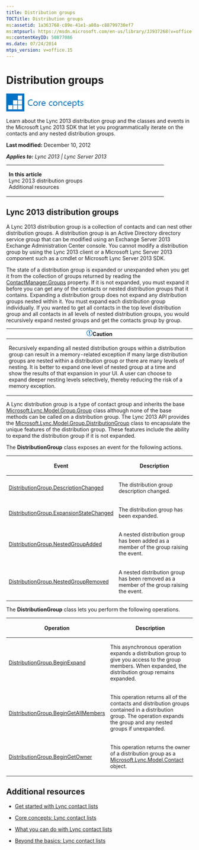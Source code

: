 ```yaml
---
title: Distribution groups
TOCTitle: Distribution groups
ms:assetid: 1a363768-c89e-41e1-a80a-c88799730ef7
ms:mtpsurl: https://msdn.microsoft.com/en-us/library/JJ937268(v=office.15)
ms:contentKeyID: 50877086
ms.date: 07/24/2014
mtps_version: v=office.15
---
```


# Distribution groups

![Core concepts](images/JJ933133.mod_icon_CoreConcepts_long(Office.15).png "Core concepts")

Learn about the Lync 2013 distribution group and the classes and events in the Microsoft Lync 2013 SDK that let you programmatically iterate on the contacts and any nested distribution groups.

**Last modified:** December 10, 2012

***Applies to:** Lync 2013 | Lync Server 2013*

<table>
<colgroup>
<col style="width: 50%" />
<col style="width: 50%" />
</colgroup>
<tbody>
<tr class="odd">
<td><p><strong>In this article</strong><br />
Lync 2013 distribution groups<br />
Additional resources</p></td>
<td><p></p></td>
</tr>
</tbody>
</table>

## Lync 2013 distribution groups

A Lync 2013 distribution group is a collection of contacts and can nest other distribution groups. A distribution group is an Active Directory directory service group that can be modified using an Exchange Server 2013 Exchange Administration Center console. You cannot modify a distribution group by using the Lync 2013 client or a Microsoft Lync Server 2013 component such as a cmdlet or Microsoft Lync Server 2013 SDK.

The state of a distribution group is expanded or unexpanded when you get it from the collection of groups returned by reading the [ContactManager.Groups](https://msdn.microsoft.com/en-us/library/jj277988\(v=office.15\)) property. If it is not expanded, you must expand it before you can get any of the contacts or nested distribution groups that it contains. Expanding a distribution group does not expand any distribution groups nested within it. You must expand each distribution group individually. If you wanted to get all contacts in the top level distribution group and all contacts in all levels of nested distribution groups, you would recursively expand nested groups and get the contacts group by group.

<table>
<colgroup>
<col style="width: 100%" />
</colgroup>
<thead>
<tr class="header">
<th><img src="images/JJ933089.alert_caution(Office.15).gif" title="Caution note" alt="Caution note" /><strong>Caution</strong></th>
</tr>
</thead>
<tbody>
<tr class="odd">
<td><p>Recursively expanding all nested distribution groups within a distribution group can result in a memory-related exception if many large distribution groups are nested within a distribution group or there are many levels of nesting. It is better to expand one level of nested group at a time and show the results of that expansion in your UI. A user can choose to expand deeper nesting levels selectively, thereby reducing the risk of a memory exception.</p></td>
</tr>
</tbody>
</table>

A Lync distribution group is a type of contact group and inherits the base [Microsoft.Lync.Model.Group.Group](https://msdn.microsoft.com/en-us/library/jj266012\(v=office.15\)) class although none of the base methods can be called on a distribution group. The Lync 2013 API provides the [Microsoft.Lync.Model.Group.DistributionGroup](https://msdn.microsoft.com/en-us/library/jj293432\(v=office.15\)) class to encapsulate the unique features of the distribution group. These features include the ability to expand the distribution group if it is not expanded.

The **DistributionGroup** class exposes an event for the following actions.

<table>
<colgroup>
<col style="width: 50%" />
<col style="width: 50%" />
</colgroup>
<thead>
<tr class="header">
<th><p>Event</p></th>
<th><p>Description</p></th>
</tr>
</thead>
<tbody>
<tr class="odd">
<td><p><a href="https://msdn.microsoft.com/en-us/library/jj277365(v=office.15)">DistributionGroup.DescriptionChanged</a></p></td>
<td><p>The distribution group description changed.</p></td>
</tr>
<tr class="even">
<td><p><a href="https://msdn.microsoft.com/en-us/library/jj277384(v=office.15)">DistributionGroup.ExpansionStateChanged</a></p></td>
<td><p>The distribution group has been expanded.</p></td>
</tr>
<tr class="odd">
<td><p><a href="https://msdn.microsoft.com/en-us/library/jj274804(v=office.15)">DistributionGroup.NestedGroupAdded</a></p></td>
<td><p>A nested distribution group has been added as a member of the group raising the event.</p></td>
</tr>
<tr class="even">
<td><p><a href="https://msdn.microsoft.com/en-us/library/jj267997(v=office.15)">DistributionGroup.NestedGroupRemoved</a></p></td>
<td><p>A nested distribution group has been removed as a member of the group raising the event.</p></td>
</tr>
</tbody>
</table>

The **DistributionGroup** class lets you perform the following operations.

<table>
<colgroup>
<col style="width: 50%" />
<col style="width: 50%" />
</colgroup>
<thead>
<tr class="header">
<th><p>Operation</p></th>
<th><p>Description</p></th>
</tr>
</thead>
<tbody>
<tr class="odd">
<td><p><a href="https://msdn.microsoft.com/en-us/library/jj274816(v=office.15)">DistributionGroup.BeginExpand</a></p></td>
<td><p>This asynchronous operation expands a distribution group to give you access to the group members. When expanded, the distribution group remains expanded.</p></td>
</tr>
<tr class="even">
<td><p><a href="https://msdn.microsoft.com/en-us/library/jj268237(v=office.15)">DistributionGroup.BeginGetAllMembers</a></p></td>
<td><p>This operation returns all of the contacts and distribution groups contained in a distribution group. The operation expands the group and any nested groups if unexpanded.</p></td>
</tr>
<tr class="odd">
<td><p><a href="https://msdn.microsoft.com/en-us/library/jj277921(v=office.15)">DistributionGroup.BeginGetOwner</a></p></td>
<td><p>This operation returns the owner of a distribution group as a <a href="https://msdn.microsoft.com/en-us/library/jj266463(v=office.15)">Microsoft.Lync.Model.Contact</a> object.</p></td>
</tr>
</tbody>
</table>

## Additional resources

  - [Get started with Lync contact lists](get-started-with-lync-contact-lists.md)

  - [Core concepts: Lync contact lists](core-concepts-lync-contact-lists.md)

  - [What you can do with Lync contact lists](what-you-can-do-with-lync-contact-lists.md)

  - [Beyond the basics: Lync contact lists](beyond-the-basics-lync-contact-lists.md)

